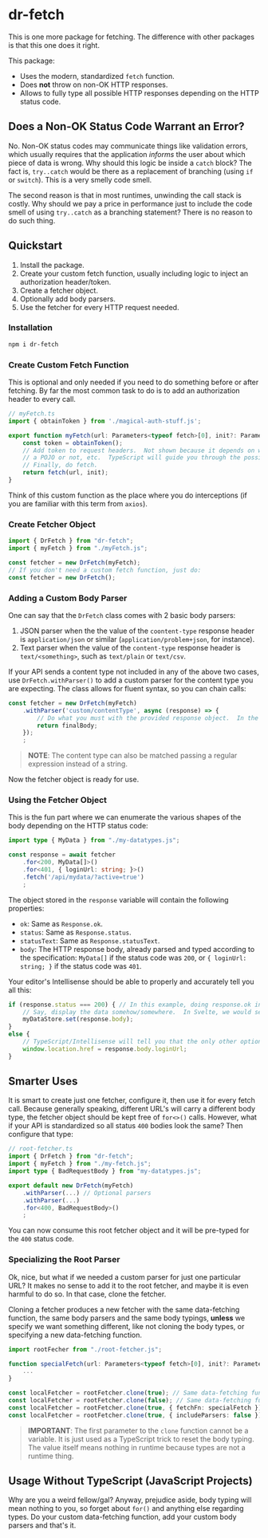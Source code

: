 # dr-fetch

This is one more package for fetching.  The difference with other packages is that this one does it right.

This package:

+ Uses the modern, standardized `fetch` function.
+ Does **not** throw on non-OK HTTP responses.
+ Allows to fully type all possible HTTP responses depending on the HTTP status code.

## Does a Non-OK Status Code Warrant an Error?

No.  Non-OK status codes may communicate things like validation errors, which usually requires that the application 
*informs* the user about which piece of data is wrong.  Why should this logic be inside a `catch` block?  The fact is,
`try..catch` would be there as a replacement of branching (using  `if` or `switch`).  This is a very smelly code smell.

The second reason is that in most runtimes, unwinding the call stack is costly.  Why should we pay a price in 
performance just to include the code smell of using `try..catch` as a branching statement?  There is no reason to do 
such thing.

## Quickstart

1. Install the package.
2. Create your custom fetch function, usually including logic to inject an authorization header/token.
3. Create a fetcher object.
4. Optionally add body parsers.
5. Use the fetcher for every HTTP request needed.

### Installation

```bash
npm i dr-fetch
```

### Create Custom Fetch Function

This is optional and only needed if you need to do something before or after fetching.  By far the most common task to 
do is to add an authorization header to every call.

```typescript
// myFetch.ts
import { obtainToken } from './magical-auth-stuff.js';

export function myFetch(url: Parameters<typeof fetch>[0], init?: Parameters<typeof fetch>[1]) {
    const token = obtainToken();
    // Add token to request headers.  Not shown because it depends on whether init was given, whether init.headers is
    // a POJO or not, etc.  TypeScript will guide you through the possibilities.
    // Finally, do fetch.
    return fetch(url, init);
}
```

Think of this custom function as the place where you do interceptions (if you are familiar with this term from `axios`).

### Create Fetcher Object

```typescript
import { DrFetch } from "dr-fetch";
import { myFetch } from "./myFetch.js";

const fetcher = new DrFetch(myFetch);
// If you don't need a custom fetch function, just do:
const fetcher = new DrFetch();
```

### Adding a Custom Body Parser

One can say that the `DrFetch` class comes with 2 basic body parsers:

1. JSON parser when the the value of the `coontent-type` response header is `application/json` or similar 
(`application/problem+json`, for instance).
2. Text parser when the value of the `content-type` response header is `text/<something>`, such as `text/plain` or 
`text/csv`.

If your API sends a content type not included in any of the above two cases, use `DrFetch.withParser()` to add a custom 
parser for the content type you are expecting.  The class allows for fluent syntax, so you can chain calls:

```typescript
const fetcher = new DrFetch(myFetch)
    .withParser('custom/contentType', async (response) => {
        // Do what you must with the provided response object.  In the end, you must return the parsed body.
        return finalBody;
    });
    ;
```

> **NOTE**: The content type can also be matched passing a regular expression instead of a string.

Now the fetcher object is ready for use.

### Using the Fetcher Object

This is the fun part where we can enumerate the various shapes of the body depending on the HTTP status code:

```typescript
import type { MyData } from "./my-datatypes.js";

const response = await fetcher
    .for<200, MyData[]>()
    .for<401, { loginUrl: string; }>()
    .fetch('/api/mydata/?active=true')
    ;
```

The object stored in the `response` variable will contain the following properties:

+ `ok`:  Same as `Response.ok`.
+ `status`:  Same as `Response.status`.
+ `statusText`:  Same as `Response.statusText`.
+ `body`:  The HTTP response body, already parsed and typed according to the specification:  `MyData[]` if the status 
code was `200`, or `{ loginUrl: string; }` if the status code was `401`.

Your editor's Intellisense should be able to properly and accurately tell you all this:

```typescript
if (response.status === 200) { // In this example, doing response.ok in the IF narrows the type just as well.
    // Say, display the data somehow/somewhere.  In Svelte, we would set a store, perhaps?
    myDataStore.set(response.body);
}
else {
    // TypeScript/Intellisense will tell you that the only other option is for the status code to be 401:
    window.location.href = response.body.loginUrl;
}
```

## Smarter Uses

It is smart to create just one fetcher, configure it, then use it for every fetch call.  Because generally speaking, 
different URL's will carry a different body type, the fetcher object should be kept free of `for<>()` calls.  However, 
what if your API is standardized so all status `400` bodies look the same?  Then configure that type:

```typescript
// root-fetcher.ts
import { DrFetch } from "dr-fetch";
import { myFetch } from "./my-fetch.js";
import type { BadRequestBody } from "my-datatypes.js";

export default new DrFetch(myFetch)
    .withParser(...) // Optional parsers
    .withParser(...)
    .for<400, BadRequestBody>()
    ;
```

You can now consume this root fetcher object and it will be pre-typed for the `400` status code.

### Specializing the Root Parser

Ok, nice, but what if we needed a custom parser for just one particular URL?  It makes no sense to add it to the root 
fetcher, and maybe it is even harmful to do so.  In that case, clone the fetcher.

Cloning a fetcher produces a new fetcher with the same data-fetching function, the same body parsers and the same body 
typings, **unless** we specify we want something different, like not cloning the body types, or specifying a new 
data-fetching function.

```typescript
import rootFecher from "./root-fetcher.js";

function specialFetch(url: Parameters<typeof fetch>[0], init?: Parameters<typeof fetch>[1]) {
    ...
}

const localFetcher = rootFetcher.clone(true); // Same data-fetching function, body parsers and body typing.
const localFetcher = rootFetcher.clone(false); // Same data-fetching function and body parsers.  No body typing.
const localFetcher = rootFetcher.clone(true, { fetchFn: specialFetch }); // Different data-fetching function.
const localFetcher = rootFetcher.clone(true, { includeParsers: false }); // No custom body parsers.
```

> **IMPORTANT**:  The first parameter to the `clone` function cannot be a variable.  It is just used as a TypeScript 
> trick to reset the body typing.  The value itself means nothing in runtime because types are not a runtime thing.

## Usage Without TypeScript (JavaScript Projects)

Why are you a weird fellow/gal?  Anyway, prejudice aside, body typing will mean nothing to you, so forget about `for()` 
and anything else regarding types.  Do your custom data-fetching function, add your custom body parsers and that's it.
